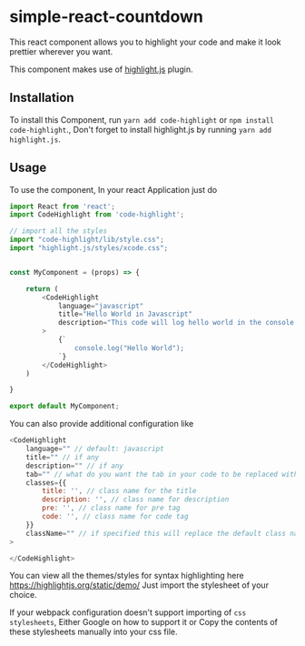 # simple-react-countdown

This react component allows you to highlight your code and make it look prettier wherever you want.

This component makes use of [highlight.js](https://github.com/isagalaev/highlight.js/) plugin.


## Installation

To install this Component, run `yarn add code-highlight` or `npm install code-highlight`., Don't forget to install highlight.js by running `yarn add highlight.js`.


## Usage

To use the component, In your react Application just do

```javascript
import React from 'react';
import CodeHighlight from 'code-highlight';

// import all the styles
import "code-highlight/lib/style.css";
import "highlight.js/styles/xcode.css";


const MyComponent = (props) => {

    return (
        <CodeHighlight
            language="javascript"
            title="Hello World in Javascript"
            description="This code will log hello world in the console."
        >
            {`
            	console.log("Hello World");
            `}
        </CodeHighlight>
    )

}

export default MyComponent;


```

You can also provide additional configuration like

```javascript
<CodeHighlight
    language="" // default: javascript
    title="" // if any
    description="" // if any
    tab="" // what do you want the tab in your code to be replaced with?, default: 4 spaces
    classes={{
    	title: '', // class name for the title
        description: '', // class name for description
        pre: '', // class name for pre tag
        code: '', // class name for code tag
    }}
    className="" // if specified this will replace the default class name and its styles.
>

</CodeHighlight>
```


You can view all the themes/styles for syntax highlighting here https://highlightjs.org/static/demo/
Just import the stylesheet of your choice.

If your webpack configuration doesn't support importing of `css stylesheets`, Either Google on how to support it or Copy the contents of these stylesheets manually into your css file.
